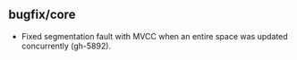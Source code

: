 ## bugfix/core

* Fixed segmentation fault with MVCC when an entire space was updated concurrently (gh-5892).
